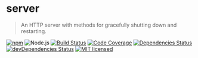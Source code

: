 # server
> An HTTP server with methods for gracefully shutting down and restarting.

[![npm](https://img.shields.io/npm/v/@panthera/server.svg?style=flat-square)](https://www.npmjs.com/package/@panthera/server)
![Node.js](https://img.shields.io/badge/node.js-%3E=_8.2.1-blue.svg?style=flat-square)
[![Build Status](https://img.shields.io/travis/com/pantherajs/server/master.svg?style=flat-square)](https://travis-ci.com/pantherajs/server)
[![Code Coverage](https://img.shields.io/codeclimate/coverage/pantherajs/server.svg?style=flat-square)](https://codeclimate.com/github/pantherajs/server)
[![Dependencies Status](https://david-dm.org/pantherajs/server/status.svg?style=flat-square)](https://david-dm.org/pantherajs/server)
[![devDependencies Status](https://david-dm.org/pantherajs/server/dev-status.svg?style=flat-square)](https://david-dm.org/pantherajs/server?type=dev)
[![MIT licensed](https://img.shields.io/badge/license-MIT-blue.svg?style=flat-square)](https://github.com/pantherajs/server/blob/master/LICENSE)
